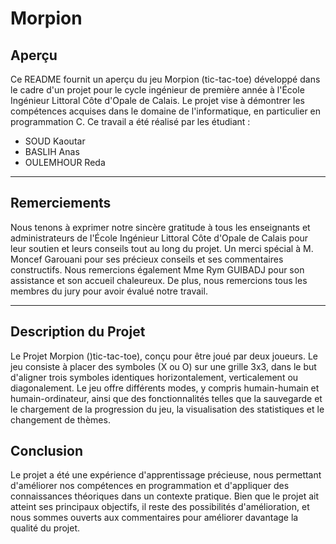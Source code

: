 # Morpion

## Aperçu

Ce README fournit un aperçu du jeu Morpion (tic-tac-toe) développé dans le cadre d'un projet pour le cycle ingénieur de première année à l'École Ingénieur Littoral Côte d'Opale de Calais. Le projet vise à démontrer les compétences acquises dans le domaine de l'informatique, en particulier en programmation C. Ce travail a été réalisé par les étudiant :

* SOUD Kaoutar
* BASLIH Anas
* OULEMHOUR Reda

---

## Remerciements

Nous tenons à exprimer notre sincère gratitude à tous les enseignants et administrateurs de l'École Ingénieur Littoral Côte d'Opale de Calais pour leur soutien et leurs conseils tout au long du projet. Un merci spécial à M. Moncef Garouani pour ses précieux conseils et ses commentaires constructifs. Nous remercions également Mme Rym GUIBADJ pour son assistance et son accueil chaleureux. De plus, nous remercions tous les membres du jury pour avoir évalué notre travail.

---

## Description du Projet

Le Projet Morpion ()tic-tac-toe), conçu pour être joué par deux joueurs. Le jeu consiste à placer des symboles (X ou O) sur une grille 3x3, dans le but d'aligner trois symboles identiques horizontalement, verticalement ou diagonalement. Le jeu offre différents modes, y compris humain-humain et humain-ordinateur, ainsi que des fonctionnalités telles que la sauvegarde et le chargement de la progression du jeu, la visualisation des statistiques et le changement de thèmes.

## Conclusion

Le projet a été une expérience d'apprentissage précieuse, nous permettant d'améliorer nos compétences en programmation et d'appliquer des connaissances théoriques dans un contexte pratique. Bien que le projet ait atteint ses principaux objectifs, il reste des possibilités d'amélioration, et nous sommes ouverts aux commentaires pour améliorer davantage la qualité du projet.
